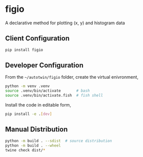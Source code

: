 # figio

A declarative method for plotting (x, y) and histogram data

## Client Configuration

```sh
pip install figio
```

## Developer Configuration

From the `~/autotwin/figio` folder, create the virtual enivronment,

```sh
python -m venv .venv
source .venv/bin/activate       # bash
source .venv/bin/activate.fish  # fish shell
```

Install the code in editable form,

```sh
pip install -e .[dev]
```

## Manual Distribution

```sh
python -m build . --sdist  # source distribution
python -m build . --wheel
twine check dist/*
```